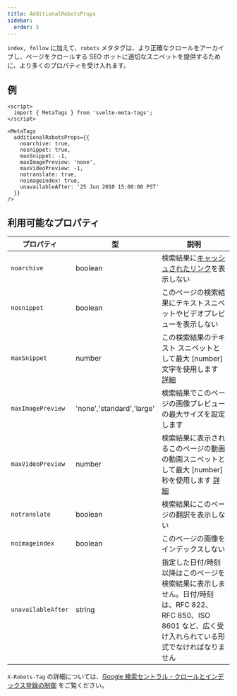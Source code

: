 ```yaml
---
title: AdditionalRobotsProps
sidebar:
  order: 5
---
```


`index, follow` に加えて、`robots` メタタグは、より正確なクロールをアーカイブし、ページをクロールする SEO ボットに適切なスニペットを提供するために、より多くのプロパティを受け入れます。

## 例

```svelte
<script>
  import { MetaTags } from 'svelte-meta-tags';
</script>

<MetaTags
  additionalRobotsProps={{
    noarchive: true,
    nosnippet: true,
    maxSnippet: -1,
    maxImagePreview: 'none',
    maxVideoPreview: -1,
    notranslate: true,
    noimageindex: true,
    unavailableAfter: '25 Jun 2010 15:00:00 PST'
  }}
/>
```

## 利用可能なプロパティ

| プロパティ         | 型                        | 説明                                                                                                                                                                                        |
| ------------------ | ------------------------- | ------------------------------------------------------------------------------------------------------------------------------------------------------------------------------------------- |
| `noarchive`        | boolean                   | 検索結果に[キャッシュされたリンク](https://support.google.com/websearch/answer/1687222)を表示しない                                                                                         |
| `nosnippet`        | boolean                   | このページの検索結果にテキストスニペットやビデオプレビューを表示しない                                                                                                                      |
| `maxSnippet`       | number                    | この検索結果のテキスト スニペットとして最大 [number] 文字を使用します [詳細](https://developers.google.com/search/docs/crawling-indexing/robots-meta-tag?hl=ja#directives)                  |
| `maxImagePreview`  | 'none','standard','large' | 検索結果でこのページの画像プレビューの最大サイズを設定します                                                                                                                                |
| `maxVideoPreview`  | number                    | 検索結果に表示されるこのページの動画の動画スニペットとして最大 [number] 秒を使用します [詳細](https://developers.google.com/search/docs/crawling-indexing/robots-meta-tag?hl=ja#directives) |
| `notranslate`      | boolean                   | 検索結果にこのページの翻訳を表示しない                                                                                                                                                      |
| `noimageindex`     | boolean                   | このページの画像をインデックスしない                                                                                                                                                        |
| `unavailableAfter` | string                    | 指定した日付/時刻以降はこのページを検索結果に表示しません。日付/時刻は、RFC 822、RFC 850、ISO 8601 など、広く受け入れられている形式でなければなりません                                     |

`X-Robots-Tag` の詳細については、[Google 検索セントラル - クロールとインデックス登録の制御](https://developers.google.com/search/docs/crawling-indexing/robots-meta-tag?hl=ja#directives) をご覧ください。
